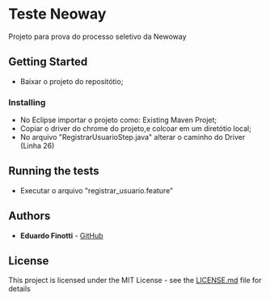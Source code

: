 # Teste Neoway

Projeto para prova do processo seletivo da Newoway

## Getting Started

- Baixar o projeto do repositótio;

### Installing

- No Eclipse importar o projeto como: Existing Maven Projet;
- Copiar o driver do chrome do projeto,e  colcoar em um diretótio local;
- No arquivo "RegistrarUsuarioStep.java" alterar o caminho do Driver (Linha 26)

## Running the tests

- Executar o arquivo "registrar_usuario.feature"

## Authors

* **Eduardo Finotti** - [GitHub](https://github.com/eduardofinotti)

## License

This project is licensed under the MIT License - see the [LICENSE.md](LICENSE.md) file for details

